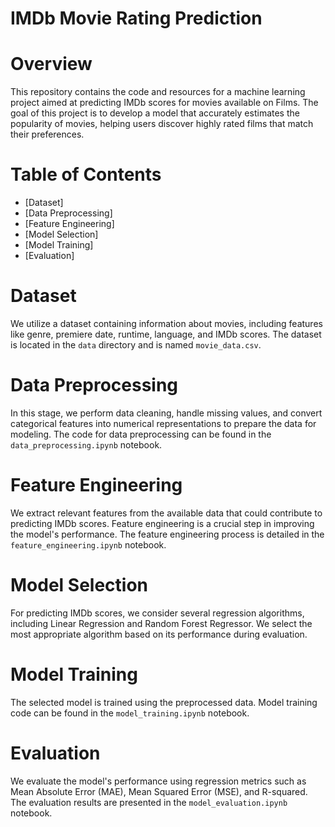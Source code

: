 # IMDb Movie Rating Prediction

# Overview
This repository contains the code and resources for a machine learning project aimed at predicting IMDb scores for movies available on Films. The goal of this project is to develop a model that accurately estimates the popularity of movies, helping users discover highly rated films that match their preferences.

# Table of Contents
- [Dataset]
- [Data Preprocessing]
- [Feature Engineering]
- [Model Selection]
- [Model Training]
- [Evaluation]


# Dataset
We utilize a dataset containing information about movies, including features like genre, premiere date, runtime, language, and IMDb scores. The dataset is located in the `data` directory and is named `movie_data.csv`.

# Data Preprocessing
In this stage, we perform data cleaning, handle missing values, and convert categorical features into numerical representations to prepare the data for modeling. The code for data preprocessing can be found in the `data_preprocessing.ipynb` notebook.

# Feature Engineering
We extract relevant features from the available data that could contribute to predicting IMDb scores. Feature engineering is a crucial step in improving the model's performance. The feature engineering process is detailed in the `feature_engineering.ipynb` notebook.

# Model Selection
For predicting IMDb scores, we consider several regression algorithms, including Linear Regression and Random Forest Regressor. We select the most appropriate algorithm based on its performance during evaluation.

# Model Training
The selected model is trained using the preprocessed data. Model training code can be found in the `model_training.ipynb` notebook.

# Evaluation
We evaluate the model's performance using regression metrics such as Mean Absolute Error (MAE), Mean Squared Error (MSE), and R-squared. The evaluation results are presented in the `model_evaluation.ipynb` notebook.
